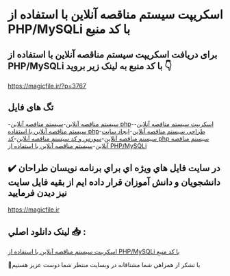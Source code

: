 # اسکریپت سیستم مناقصه آنلاین با استفاده از PHP/MySQLi با کد منبع

## برای دریافت اسکریپت سیستم مناقصه آنلاین با استفاده از PHP/MySQLi با کد منبع به لینک زیر بروید 👇

https://magicfile.ir/?p=3767

## تگ های فایل

-[سیستم مناقصه آنلاین](https://magicfile.ir/product/%d8%a7%d8%b3%da%a9%d8%b1%db%8c%d9%be%d8%aa%d8%b3%db%8c%d8%b3%d8%aa%d9%85-%d9%85%d9%86%d8%a7%d9%82%d8%b5%d9%87-%d8%a2%d9%86%d9%84%d8%a7%db%8c%d9%86-%d8%a8%d8%a7-%d8%a7%d8%b3%d8%aa%d9%81%d8%a7%d8%af%d9%87-%d8%a7%d8%b2-php-mysqli/)-[سیستم مناقصه آنلاین php](https://magicfile.ir/product/%d8%a7%d8%b3%da%a9%d8%b1%db%8c%d9%be%d8%aa%d8%b3%db%8c%d8%b3%d8%aa%d9%85-%d9%85%d9%86%d8%a7%d9%82%d8%b5%d9%87-%d8%a2%d9%86%d9%84%d8%a7%db%8c%d9%86-%d8%a8%d8%a7-%d8%a7%d8%b3%d8%aa%d9%81%d8%a7%d8%af%d9%87-%d8%a7%d8%b2-php-mysqli/)-[اسکریپت سیستم مناقصه آنلاین](https://magicfile.ir/product/%d8%a7%d8%b3%da%a9%d8%b1%db%8c%d9%be%d8%aa%d8%b3%db%8c%d8%b3%d8%aa%d9%85-%d9%85%d9%86%d8%a7%d9%82%d8%b5%d9%87-%d8%a2%d9%86%d9%84%d8%a7%db%8c%d9%86-%d8%a8%d8%a7-%d8%a7%d8%b3%d8%aa%d9%81%d8%a7%d8%af%d9%87-%d8%a7%d8%b2-php-mysqli/)-[سیستم مناقصه آنلاین با استفاده php](https://magicfile.ir/product/%d8%a7%d8%b3%da%a9%d8%b1%db%8c%d9%be%d8%aa%d8%b3%db%8c%d8%b3%d8%aa%d9%85-%d9%85%d9%86%d8%a7%d9%82%d8%b5%d9%87-%d8%a2%d9%86%d9%84%d8%a7%db%8c%d9%86-%d8%a8%d8%a7-%d8%a7%d8%b3%d8%aa%d9%81%d8%a7%d8%af%d9%87-%d8%a7%d8%b2-php-mysqli/)-[طراحی سیستم مناقصه آنلاین](https://magicfile.ir/product/%d8%a7%d8%b3%da%a9%d8%b1%db%8c%d9%be%d8%aa%d8%b3%db%8c%d8%b3%d8%aa%d9%85-%d9%85%d9%86%d8%a7%d9%82%d8%b5%d9%87-%d8%a2%d9%86%d9%84%d8%a7%db%8c%d9%86-%d8%a8%d8%a7-%d8%a7%d8%b3%d8%aa%d9%81%d8%a7%d8%af%d9%87-%d8%a7%d8%b2-php-mysqli/)-[ایجاد سایت سیستم مناقصه آنلاین](https://magicfile.ir/product/%d8%a7%d8%b3%da%a9%d8%b1%db%8c%d9%be%d8%aa%d8%b3%db%8c%d8%b3%d8%aa%d9%85-%d9%85%d9%86%d8%a7%d9%82%d8%b5%d9%87-%d8%a2%d9%86%d9%84%d8%a7%db%8c%d9%86-%d8%a8%d8%a7-%d8%a7%d8%b3%d8%aa%d9%81%d8%a7%d8%af%d9%87-%d8%a7%d8%b2-php-mysqli/)-[سورس و کد سیستم مناقصه آنلاین](https://magicfile.ir/product/%d8%a7%d8%b3%da%a9%d8%b1%db%8c%d9%be%d8%aa%d8%b3%db%8c%d8%b3%d8%aa%d9%85-%d9%85%d9%86%d8%a7%d9%82%d8%b5%d9%87-%d8%a2%d9%86%d9%84%d8%a7%db%8c%d9%86-%d8%a8%d8%a7-%d8%a7%d8%b3%d8%aa%d9%81%d8%a7%d8%af%d9%87-%d8%a7%d8%b2-php-mysqli/)-[کد php سیستم مناقصه آنلاین](https://magicfile.ir/product/%d8%a7%d8%b3%da%a9%d8%b1%db%8c%d9%be%d8%aa%d8%b3%db%8c%d8%b3%d8%aa%d9%85-%d9%85%d9%86%d8%a7%d9%82%d8%b5%d9%87-%d8%a2%d9%86%d9%84%d8%a7%db%8c%d9%86-%d8%a8%d8%a7-%d8%a7%d8%b3%d8%aa%d9%81%d8%a7%d8%af%d9%87-%d8%a7%d8%b2-php-mysqli/)-[سیستم مناقصه آنلاین با استفاده از PHP/MySQLi ](https://magicfile.ir/product/%d8%a7%d8%b3%da%a9%d8%b1%db%8c%d9%be%d8%aa%d8%b3%db%8c%d8%b3%d8%aa%d9%85-%d9%85%d9%86%d8%a7%d9%82%d8%b5%d9%87-%d8%a2%d9%86%d9%84%d8%a7%db%8c%d9%86-%d8%a8%d8%a7-%d8%a7%d8%b3%d8%aa%d9%81%d8%a7%d8%af%d9%87-%d8%a7%d8%b2-php-mysqli/)

## ✔️ در سايت فايل هاي ويژه اي براي برنامه نويسان طراحان دانشجويان و دانش آموزان قرار داده ايم از بقيه فايل سايت نيز ديدن فرماييد

https://magicfile.ir


## لينک دانلود اصلي 📥 :

[اسکریپت سیستم مناقصه آنلاین با استفاده از PHP/MySQLi با کد منبع](https://magicfile.ir/product/%d8%a7%d8%b3%da%a9%d8%b1%db%8c%d9%be%d8%aa%d8%b3%db%8c%d8%b3%d8%aa%d9%85-%d9%85%d9%86%d8%a7%d9%82%d8%b5%d9%87-%d8%a2%d9%86%d9%84%d8%a7%db%8c%d9%86-%d8%a8%d8%a7-%d8%a7%d8%b3%d8%aa%d9%81%d8%a7%d8%af%d9%87-%d8%a7%d8%b2-php-mysqli/) 


🙏با تشکر از همراهي شما مشتاقانه در وبسایت منتظر شما دوست عزیز هستیم

